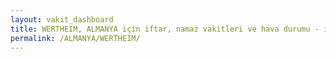 ```yaml
---
layout: vakit_dashboard
title: WERTHEIM, ALMANYA için iftar, namaz vakitleri ve hava durumu - ilçe/eyalet seç
permalink: /ALMANYA/WERTHEIM/
---
```


<script type="text/javascript">
  var GLOBAL_COUNTRY = 'ALMANYA';
  var GLOBAL_CITY = 'WERTHEIM';
  var GLOBAL_STATE = '';
  var lat = 72;
  var lon = 21;
</script>
